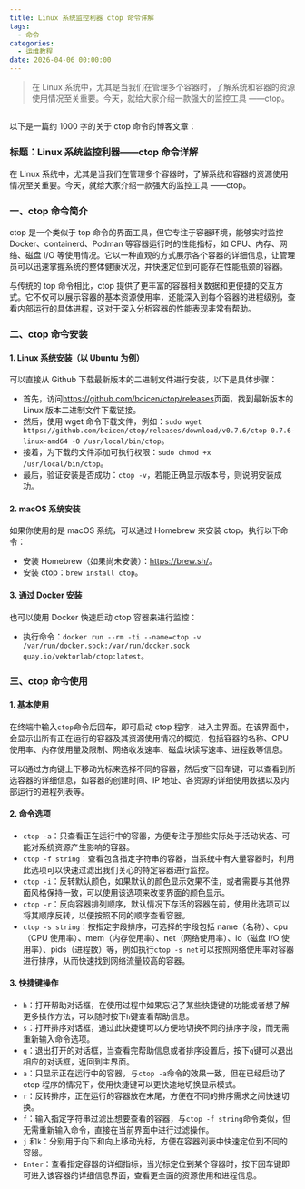 ```yaml
---
title: Linux 系统监控利器 ctop 命令详解
tags:
  - 命令
categories:
  - 运维教程
date: 2026-04-06 00:00:00
---
```


> 在 Linux 系统中，尤其是当我们在管理多个容器时，了解系统和容器的资源使用情况至关重要。今天，就给大家介绍一款强大的监控工具 ——ctop。

<!-- more -->

## 

以下是一篇约 1000 字的关于 ctop 命令的博客文章：

### 标题：Linux 系统监控利器——ctop 命令详解

在 Linux 系统中，尤其是当我们在管理多个容器时，了解系统和容器的资源使用情况至关重要。今天，就给大家介绍一款强大的监控工具 ——ctop。

### 一、ctop 命令简介

ctop 是一个类似于 top 命令的界面工具，但它专注于容器环境，能够实时监控 Docker、containerd、Podman 等容器运行时的性能指标，如 CPU、内存、网络、磁盘 I/O 等使用情况。它以一种直观的方式展示各个容器的详细信息，让管理员可以迅速掌握系统的整体健康状况，并快速定位到可能存在性能瓶颈的容器。

与传统的 top 命令相比，ctop 提供了更丰富的容器相关数据和更便捷的交互方式。它不仅可以展示容器的基本资源使用率，还能深入到每个容器的进程级别，查看内部运行的具体进程，这对于深入分析容器的性能表现非常有帮助。

### 二、ctop 命令安装

#### 1. Linux 系统安装（以 Ubuntu 为例）

可以直接从 Github 下载最新版本的二进制文件进行安装，以下是具体步骤：

  * 首先，访问<https://github.com/bcicen/ctop/releases>页面，找到最新版本的 Linux 版本二进制文件下载链接。
  * 然后，使用 wget 命令下载文件，例如：`sudo wget https://github.com/bcicen/ctop/releases/download/v0.7.6/ctop-0.7.6-linux-amd64 -O /usr/local/bin/ctop`。
  * 接着，为下载的文件添加可执行权限：`sudo chmod +x /usr/local/bin/ctop`。
  * 最后，验证安装是否成功：`ctop -v`，若能正确显示版本号，则说明安装成功。

#### 2. macOS 系统安装

如果你使用的是 macOS 系统，可以通过 Homebrew 来安装 ctop，执行以下命令：

  * 安装 Homebrew（如果尚未安装）：<https://brew.sh/>。
  * 安装 ctop：`brew install ctop`。

#### 3. 通过 Docker 安装

也可以使用 Docker 快速启动 ctop 容器来进行监控：

  * 执行命令：`docker run --rm -ti --name=ctop -v /var/run/docker.sock:/var/run/docker.sock quay.io/vektorlab/ctop:latest`。

### 三、ctop 命令使用

#### 1. 基本使用

在终端中输入`ctop`命令后回车，即可启动 ctop 程序，进入主界面。在该界面中，会显示出所有正在运行的容器及其资源使用情况的概览，包括容器的名称、CPU 使用率、内存使用量及限制、网络收发速率、磁盘块读写速率、进程数等信息。

可以通过方向键上下移动光标来选择不同的容器，然后按下回车键，可以查看到所选容器的详细信息，如容器的创建时间、IP 地址、各资源的详细使用数据以及内部运行的进程列表等。

#### 2. 命令选项

  * `ctop -a`：只查看正在运行中的容器，方便专注于那些实际处于活动状态、可能对系统资源产生影响的容器。
  * `ctop -f string`：查看包含指定字符串的容器，当系统中有大量容器时，利用此选项可以快速过滤出我们关心的特定容器进行监控。
  * `ctop -i`：反转默认颜色，如果默认的颜色显示效果不佳，或者需要与其他界面风格保持一致，可以使用该选项来改变界面的颜色显示。
  * `ctop -r`：反向容器排列顺序，默认情况下存活的容器在前，使用此选项可以将其顺序反转，以便按照不同的顺序查看容器。
  * `ctop -s string`：按指定字段排序，可选择的字段包括 name（名称）、cpu（CPU 使用率）、mem（内存使用率）、net（网络使用率）、io（磁盘 I/O 使用率）、pids（进程数）等，例如执行`ctop -s net`可以按照网络使用率对容器进行排序，从而快速找到网络流量较高的容器。

#### 3. 快捷键操作

  * `h`：打开帮助对话框，在使用过程中如果忘记了某些快捷键的功能或者想了解更多操作方法，可以随时按下`h`键查看帮助信息。
  * `s`：打开排序对话框，通过此快捷键可以方便地切换不同的排序字段，而无需重新输入命令选项。
  * `q`：退出打开的对话框，当查看完帮助信息或者排序设置后，按下`q`键可以退出相应的对话框，返回到主界面。
  * `a`：只显示正在运行中的容器，与`ctop -a`命令的效果一致，但在已经启动了 ctop 程序的情况下，使用快捷键可以更快速地切换显示模式。
  * `r`：反转排序，正在运行的容器放在末尾，方便在不同的排序需求之间快速切换。
  * `f`：输入指定字符串过滤出想要查看的容器，与`ctop -f string`命令类似，但无需重新输入命令，直接在当前界面中进行过滤操作。
  * `j` 和`k`：分别用于向下和向上移动光标，方便在容器列表中快速定位到不同的容器。
  * `Enter`：查看指定容器的详细指标，当光标定位到某个容器时，按下回车键即可进入该容器的详细信息界面，查看更全面的资源使用和进程信息。